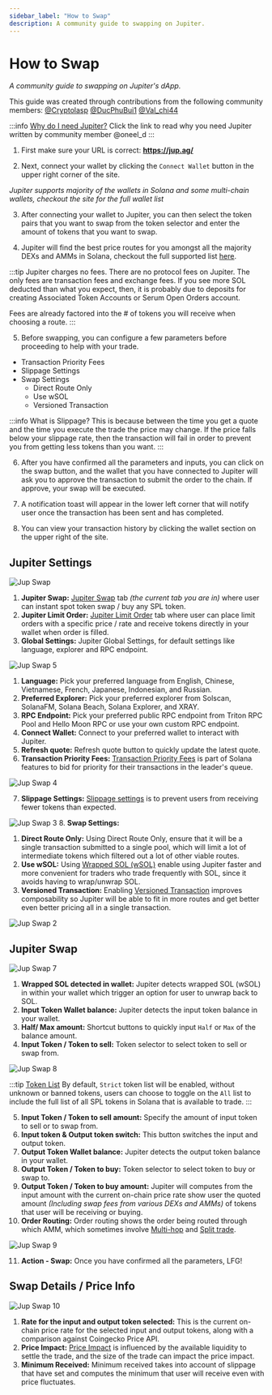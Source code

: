 ```yaml
---
sidebar_label: "How to Swap"
description: A community guide to swapping on Jupiter.
---
```


# How to Swap

*A community guide to swapping on Jupiter's dApp.*

This guide was created through contributions from the following community members:  [@Cryptolasp](https://twitter.com/cryptolasp) [@DucPhuBui1](https://twitter.com/DucPhuBui1) [@Val_chi44](https://twitter.com/Val_chi44)

:::info [Why do I need Jupiter?](https://oneel.notion.site/Jupiter-Aggregation-0ef3149cd3bb485b8e118432e6cf8472)
Click the link to read why you need Jupiter written by community member @oneel_d
:::

1. First make sure your URL is correct: **https://jup.ag/**

2. Next, connect your wallet by clicking the `Connect Wallet` button in the upper right corner of the site.

<!-- ![Jup Swap 6](//img/jup-swap/jup-swap6.png) -->

*Jupiter supports majority of the wallets in Solana and some multi-chain wallets, checkout the site for the full wallet list*

3. After connecting your wallet to Jupiter, you can then select the token pairs that you want to swap from the token selector and enter the amount of tokens that you want to swap.

4. Jupiter will find the best price routes for you amongst all the majority DEXs and AMMs in Solana, checkout the full supported list [here](/partners).

:::tip Jupiter charges no fees.
There are no protocol fees on Jupiter.  The only fees are transaction fees and exchange fees. If you see more SOL deducted than what you expect, then, it is probably due to deposits for creating Associated Token Accounts or Serum Open Orders account.

Fees are already factored into the # of tokens you will receive when choosing a route.
:::

5. Before swapping, you can configure a few parameters before proceeding to help with your trade.
- Transaction Priority Fees
- Slippage Settings
- Swap Settings
    - Direct Route Only
    - Use wSOL
    - Versioned Transaction

:::info What is Slippage?
This is because between the time you get a quote and the time you execute the trade the price may change. If the price falls below your slippage rate, then the transaction will fail in order to prevent you from getting less tokens than you want.
:::

6. After you have confirmed all the parameters and inputs, you can click on the swap button, and the wallet that you have connected to Jupiter will ask you to approve the transaction to submit the order to the chain. If approve, your swap will be executed.

7. A notification toast will appear in the lower left corner that will notify user once the transaction has been sent and has completed.

8. You can view your transaction history by clicking the wallet section on the upper right of the site.

## Jupiter Settings

![Jup Swap](//img/jup-swap/jup-swap.png)

1. **Jupiter Swap:** [Jupiter Swap](https://jup.ag/) tab *(the current tab you are in)* where user can instant spot token swap / buy any SPL token.
2. **Jupiter Limit Order:** [Jupiter Limit Order](https://jup.ag/limit) tab where user can place limit orders with a specific price / rate and receive tokens directly in your wallet when order is filled.
3. **Global Settings:** Jupiter Global Settings, for default settings like language, explorer and RPC endpoint.

![Jup Swap 5](//img/jup-swap/jup-swap5.png)
   1. **Language:** Pick your preferred language from English, Chinese, Vietnamese, French, Japanese, Indonesian, and Russian.
   2. **Preferred Explorer:** Pick your preferred explorer from Solscan, SolanaFM, Solana Beach, Solana Explorer, and XRAY.
   3. **RPC Endpoint:** Pick your preferred public RPC endpoint from Triton RPC Pool and Hello Moon RPC or use your own custom RPC endpoint.
4. **Connect Wallet:** Connect to your preferred wallet to interact with Jupiter.
5. **Refresh quote:** Refresh quote button to quickly update the latest quote.
6. **Transaction Priority Fees:** [Transaction Priority Fees](https://docs.solana.com/proposals/fee_transaction_priority) is part of Solana features to bid for priority for their transactions in the leader's queue.

![Jup Swap 4](//img/jup-swap/jup-swap4.png)

7. **Slippage Settings:** [Slippage settings](/guides/price-impact-slippage-price-warning) is to prevent users from receiving fewer tokens than expected.

![Jup Swap 3](//img/jup-swap/jup-swap3.png)
8. **Swap Settings:**
   1. **Direct Route Only:** Using Direct Route Only, ensure that it will be a single transaction submitted to a single pool, which will limit a lot of intermediate tokens which filtered out a lot of other viable routes.
   2. **Use wSOL:** Using [Wrapped SOL (wSOL)](/guides/wrapped-sol) enable using Jupiter faster and more convenient for traders who trade frequently with SOL, since it avoids having to wrap/unwrap SOL.
   3. **Versioned Transaction:** Enabling [Versioned Transaction](/docs/additional-topics/composing-with-versioned-transaction) improves composability so Jupiter will be able to fit in more routes and get better even better pricing all in a single transaction.

![Jup Swap 2](//img/jup-swap/jup-swap2.png)

## Jupiter Swap

![Jup Swap 7](//img/jup-swap/jup-swap7.png)

1. **Wrapped SOL detected in wallet:** Jupiter detects wrapped SOL (wSOL) in within your wallet which trigger an option for user to unwrap back to SOL.
2. **Input Token Wallet balance:** Jupiter detects the input token balance in your wallet.
3. **Half/ Max amount:** Shortcut buttons to quickly input `Half` or `Max` of the balance amount.
4. **Input Token / Token to sell:** Token selector to select token to sell or swap from.

![Jup Swap 8](//img/jup-swap/jup-swap8.png)

:::tip [Token List](/docs/apis/token-list/token-list-api)
By default, `Strict` token list will be enabled, without unknown or banned tokens, users can choose to toggle on the `All` list to include the full list of all SPL tokens in Solana that is available to trade.
:::

5. **Input Token / Token to sell amount:** Specify the amount of input token to sell or to swap from.
6. **Input token & Output token switch:** This button switches the input and output token.
7. **Output Token Wallet balance:** Jupiter detects the output token balance in your wallet.
8. **Output Token / Token to buy:** Token selector to select token to buy or swap to.
9. **Output Token / Token to buy amount:** Jupiter will computes from the input amount with the current on-chain price rate show user the quoted amount *(Including swap fees from various DEXs and AMMs)* of tokens that user will be receiving or buying.
10. **Order Routing:** Order routing shows the order being routed through which AMM, which sometimes involve [Multi-hop](/docs/legacy/how-does-jupiter-work#multi-hop-routes) and [Split trade](/docs/legacy/how-does-jupiter-work#trade-splitting).

![Jup Swap 9](//img/jup-swap/jup-swap9.png)

11. **Action - Swap:** Once you have confirmed all the parameters, LFG!

## Swap Details / Price Info

![Jup Swap 10](//img/jup-swap/jup-swap10.png)

1. **Rate for the input and output token selected:** This is the current on-chain price rate for the selected input and output tokens, along with a comparison against Coingecko Price API.
2. **Price Impact:** [Price Impact](/guides/price-impact-slippage-price-warning#price-impact) is influenced by the available liquidity to settle the trade, and the size of the trade can impact the price impact.
3. **Minimum Received:** Minimum received takes into account of slippage that have set and computes the minimum that user will receive even with price fluctuates.

